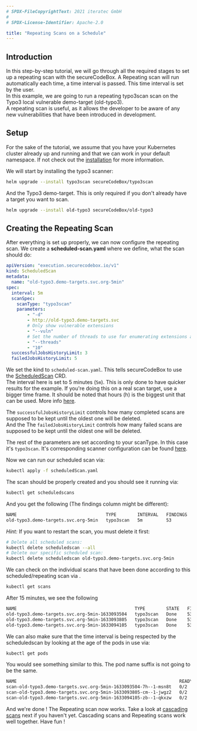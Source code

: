```yaml
---
# SPDX-FileCopyrightText: 2021 iteratec GmbH
#
# SPDX-License-Identifier: Apache-2.0

title: "Repeating Scans on a Schedule"
---
```


## Introduction

In this step-by-step tutorial, we will go through all the required stages to set up a repeating scan with the secureCodeBox. A Repeating scan will run automatically each time, a time interval is passed. This time interval is set by the user.  
In this example, we are going to run a repeating typo3scan scan on the Typo3 local vulnerable demo-target (old-typo3).   
A repeating scan is useful, as it allows the developer to be aware of any new vulnerabilities that have been introduced in development.   

## Setup

For the sake of the tutorial, we assume that you have your Kubernetes cluster already up and running and that we can work in your default namespace. If not check out the [installation](/docs/getting-started/installation/) for more information.  

We will start by installing the typo3 scanner:
```bash
helm upgrade --install typo3scan secureCodeBox/typo3scan
```
And the Typo3 demo-target. This is only required if you don't already have a target you want to scan.

```bash
helm upgrade --install old-typo3 secureCodeBox/old-typo3
```
## Creating the Repeating Scan
After everything is set up properly, we can now configure the repeating scan. 
We create a **scheduled-scan.yaml** where we define, what the scan should do:
```yaml
apiVersion: "execution.securecodebox.io/v1"
kind: ScheduledScan
metadata:
  name: "old-typo3.demo-targets.svc.org-5min"
spec:
  interval: 5m
  scanSpec:
    scanType: "typo3scan"
    parameters:
        - "-d"
        - http://old-typo3.demo-targets.svc
        # Only show vulnerable extensions
        - "--vuln"
        # Set the number of threads to use for enumerating extensions at 10
        - "--threads"
        - "10"
  successfulJobsHistoryLimit: 3
  failedJobsHistoryLimit: 5
``` 
We set the kind to `scheduled-scan.yaml`. This tells secureCodeBox to use the [ScheduledScan](/docs/api/crds/scheduled-scan) CRD.  
The interval here is set to 5 minutes (`5m`). This is only done to have quicker results for the example. If you're doing this on a real scan target, use a bigger time frame. It should be noted that hours (h) is the biggest unit that can be used. More info [here](/docs/api/crds/scheduled-scan#interval-required).  

The `successfulJobsHistoryLimit` controls how many completed scans are supposed to be kept until the oldest one will be deleted.   
And the The `failedJobsHistoryLimit` controls how many failed scans are supposed to be kept until the oldest one will be deleted.  

The rest of the parameters are set according to your scanType. In this case it's `typo3scan`. It's corresponding scanner configuration can be found [here](/docs/scanners/typo3scan).

Now we can run our scheduled scan via:
```bash
kubectl apply -f scheduledScan.yaml
```

The scan should be properly created and you should see it running via:

```bash
kubectl get scheduledscans
```
And you get the following (The findings column might be different): 
```bash
NAME                                  TYPE        INTERVAL   FINDINGS
old-typo3.demo-targets.svc.org-5min   typo3scan   5m         53
```

*Hint:* If you want to restart the scan, you must delete it first:

```bash
# Delete all scheduled scans:
kubectl delete scheduledscan --all
# Delete our specific scheduled scan:
kubectl delete scheduledscan old-typo3.demo-targets.svc.org-5min
```
We can check on the individual scans that have been done according to this scheduled/repeating scan via . 
```bash
kubectl get scans
```
After 15 minutes, we see the following

```bash
NAME                                             TYPE        STATE   FINDINGS
old-typo3.demo-targets.svc.org-5min-1633093504   typo3scan   Done    53
old-typo3.demo-targets.svc.org-5min-1633093805   typo3scan   Done    53
old-typo3.demo-targets.svc.org-5min-1633094105   typo3scan   Done    53
```
We can also make sure that the time interval is being respected by the scheduledscan by looking at the age of the pods in use via:

```bash
kubectl get pods
```
You would see something similar to this. The pod name suffix is not going to be the same.

```bash
NAME                                                              READY   STATUS      RESTARTS   AGE
scan-old-typo3.demo-targets.svc.org-5min-1633093504-7h--1-msn8t   0/2     Completed   0          12m
scan-old-typo3.demo-targets.svc.org-5min-1633093805-cm--1-jwgz2   0/2     Completed   0          7m40s
scan-old-typo3.demo-targets.svc.org-5min-1633094105-zb--1-qkxzw   0/2     Completed   0          2m40s
```
And we're done ! The Repeating scan now works. Take a look at [cascading scans](/docs/how-tos/scanning-networks) next if you haven't yet. Cascading scans and Repeating scans work well together. Have fun !